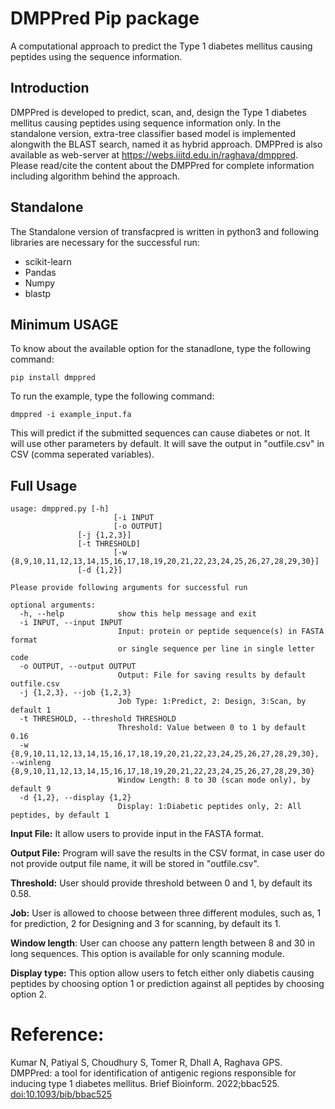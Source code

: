 # **DMPPred Pip package**
A computational approach to predict the Type 1 diabetes mellitus causing peptides using the sequence information.
## Introduction
DMPPred is developed to predict, scan, and, design the Type 1 diabetes mellitus causing peptides using sequence information only. In the standalone version, extra-tree classifier based model is implemented alongwith the BLAST search, named it as hybrid approach.
DMPPred is also available as web-server at https://webs.iiitd.edu.in/raghava/dmppred. Please read/cite the content about the DMPPred for complete information including algorithm behind the approach.

## Standalone
The Standalone version of transfacpred is written in python3 and following libraries are necessary for the successful run:
- scikit-learn
- Pandas
- Numpy
- blastp

## Minimum USAGE
To know about the available option for the stanadlone, type the following command:
```
pip install dmppred
```
To run the example, type the following command:
```
dmppred -i example_input.fa 
```
This will predict if the submitted sequences can cause diabetes or not. It will use other parameters by default. It will save the output in "outfile.csv" in CSV (comma seperated variables).

## Full Usage
```
usage: dmppred.py [-h] 
                       [-i INPUT 
                       [-o OUTPUT]
		       [-j {1,2,3}]
		       [-t THRESHOLD]
                       [-w {8,9,10,11,12,13,14,15,16,17,18,19,20,21,22,23,24,25,26,27,28,29,30}]
		       [-d {1,2}]
```
```
Please provide following arguments for successful run

optional arguments:
  -h, --help            show this help message and exit
  -i INPUT, --input INPUT
                        Input: protein or peptide sequence(s) in FASTA format
                        or single sequence per line in single letter code
  -o OUTPUT, --output OUTPUT
                        Output: File for saving results by default outfile.csv
  -j {1,2,3}, --job {1,2,3}
                        Job Type: 1:Predict, 2: Design, 3:Scan, by default 1
  -t THRESHOLD, --threshold THRESHOLD
                        Threshold: Value between 0 to 1 by default 0.16
  -w {8,9,10,11,12,13,14,15,16,17,18,19,20,21,22,23,24,25,26,27,28,29,30}, --winleng {8,9,10,11,12,13,14,15,16,17,18,19,20,21,22,23,24,25,26,27,28,29,30}
                        Window Length: 8 to 30 (scan mode only), by default 9
  -d {1,2}, --display {1,2}
                        Display: 1:Diabetic peptides only, 2: All peptides, by default 1
```

**Input File:** It allow users to provide input in the FASTA format.

**Output File:** Program will save the results in the CSV format, in case user do not provide output file name, it will be stored in "outfile.csv".

**Threshold:** User should provide threshold between 0 and 1, by default its 0.58.

**Job:** User is allowed to choose between three different modules, such as, 1 for prediction, 2 for Designing and 3 for scanning, by default its 1.

**Window length**: User can choose any pattern length between 8 and 30 in long sequences. This option is available for only scanning module.

**Display type:** This option allow users to fetch either only diabetis causing peptides by choosing option 1 or prediction against all peptides by choosing option 2.


# **Reference:**

Kumar N, Patiyal S, Choudhury S, Tomer R, Dhall A, Raghava GPS. DMPPred: a tool for identification of antigenic regions responsible for inducing type 1 diabetes mellitus. Brief Bioinform. 2022;bbac525. <a href="https://pubmed.ncbi.nlm.nih.gov/36524996/">doi:10.1093/bib/bbac525</a>

